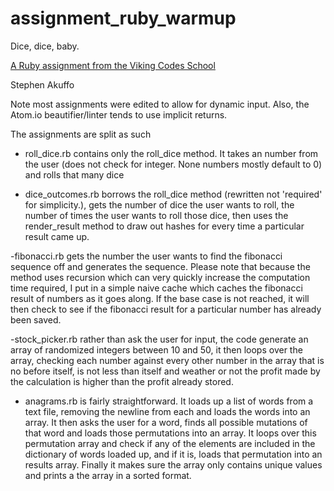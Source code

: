 assignment_ruby_warmup
======================

Dice, dice, baby.

[A Ruby assignment from the Viking Codes School](http://www.vikingcodeschool.com)

Stephen Akuffo

Note most assignments were edited to allow for dynamic input.
Also, the Atom.io beautifier/linter tends to use implicit returns.

The assignments are split as such
- roll_dice.rb contains only the roll_dice method. It takes an number from the user (does not check for integer. None numbers mostly default to 0) and rolls that many dice

- dice_outcomes.rb borrows the roll_dice method (rewritten not 'required' for simplicity.), gets the number of dice the user wants to roll, the number of times the user wants to roll those dice, then uses the render_result method to draw out hashes for every time a particular result came up.

-fibonacci.rb gets the number the user wants to find the fibonacci sequence off and generates the sequence. Please note that because the method uses recursion which can very quickly increase the computation time required, I put in a simple naive cache which caches the fibonacci result of numbers as it goes along. If the base case is not reached, it will then check to see if the fibonacci result for a particular number has already been saved.

-stock_picker.rb rather than ask the user for input, the code generate an array of randomized integers between 10 and 50, it then loops over the array, checking each number against every other number in the array that is no before itself, is not less than itself and weather or not the profit made by the calculation is higher than the profit already stored.

- anagrams.rb is fairly straightforward. It loads up a list of words from a text file, removing the newline from each and loads the words into an array. It then asks the user for a word, finds all possible mutations of that word and loads those permutations into an array. It loops over this permutation array and check if any of the elements are included in the dictionary of words loaded up, and if it is, loads that permutation into an results array. Finally it makes sure the array only contains unique values and prints a the array in a sorted format.
